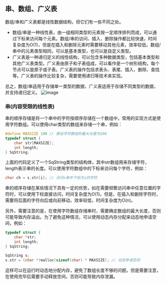 ## 串、数组、广义表
数组/串和广义表都是线性数据结构，但它们有一些不同之处。
- 数组/串是一种线性表，由一组相同类型的元素按一定顺序排列而成，可以通过下标来访问每个元素。数组/串的访问、插入、删除操作都比较快速，时间复杂度为O(1)，但是在插入和删除元素时需要移动其他元素，效率较低。数组/串中的元素类型相同，可以是基本类型，也可以是自定义类型。
- 广义表是一种递归定义的线性结构，可以包含多种数据类型，包括基本类型和其他广义表类型。广义表由原子和子表组成，可以看作是一个树形结构，每个节点可以是原子或子表。广义表的操作包括求表头、表尾、插入、删除、查找等。广义表的操作比较复杂，需要使用递归等技术来实现。

总之，数组/串适用于存储单一类型的数据，广义表适用于存储不同类型的数据，并支持递归定义。
![image](https://user-images.githubusercontent.com/107925483/230853044-fe84a020-bd71-4e0b-aba4-aa51ba222bf9.png)
### 串(内容受限的线性表)
串的顺序存储是将一个串中的字符按顺序存储在一个数组中，常用的实现方式是使用字符数组。可以使用char类型的数组来存储一个串，例如：
``` c
#define MAXSIZE 100 // 假设字符数组的最大长度为100
typedef struct {
    char str[MAXSIZE];
    int length;
} SqString;

```
上面的代码定义了一个SqString类型的结构体，其中str数组用来存储字符，length表示串的长度。可以使用字符数组中的下标来访问每个字符，例如：
``` c
char ch = s.str[i]; // 访问s串中下标为i的字符
```
串的顺序存储在某些情况下具有一定的优势，如在需要频繁访问串中任意位置的字符时，可以使用下标直接访问，时间复杂度为O(1)。但是，在插入和删除字符时，需要将后面的字符向后或向前移动，效率较低，时间复杂度为O(n)。

另外，需要注意的是，在使用字符数组存储串时，需要确定数组的最大长度，否则可能导致内存溢出。为了避免这种情况，可以使用动态内存分配来动态地申请空间，例如：
``` c
typedef struct {
    char *str;
    int length;
} SqString;

SqString s;
s.str = (char *)malloc(sizeof(char) * MAXSIZE); // 动态申请空间

```
这样可以在运行时动态地分配内存，避免了数组长度不够的问题。但是需要注意，在使用完毕后需要手动释放空间，否则可能导致内存泄漏。

